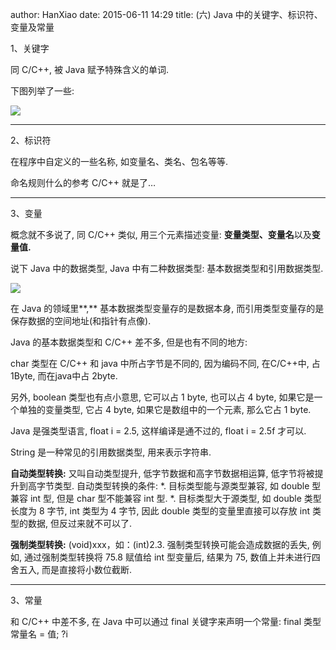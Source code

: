 author: HanXiao
date: 2015-06-11 14:29
title: (六) Java 中的关键字、标识符、变量及常量

1、关键字

同 C/C++, 被 Java 赋予特殊含义的单词.

下图列举了一些:

![](http://i60.tinypic.com/5dl0ea.jpg)

* * *



2、标识符

在程序中自定义的一些名称, 如变量名、类名、包名等等.

命名规则什么的参考 C/C++ 就是了…

* * *



3、变量

概念就不多说了, 同 C/C++ 类似, 用三个元素描述变量: **变量类型、变量名**以及**变量值.**

说下 Java 中的数据类型, Java 中有二种数据类型: 基本数据类型和引用数据类型.

![](http://i57.tinypic.com/2utnpeb.jpg)

在 Java 的领域里**,** 基本数据类型变量存的是数据本身, 而引用类型变量存的是保存数据的空间地址(和指针有点像).

Java 的基本数据类型和 C/C++ 差不多, 但是也有不同的地方:

char 类型在 C/C++ 和 java 中所占字节是不同的, 因为编码不同, 在C/C++中, 占 1Byte, 而在java中占 2byte.

另外, boolean 类型也有点小意思, 它可以占 1 byte, 也可以占 4 byte, 如果它是一个单独的变量类型, 它占 4 byte, 如果它是数组中的一个元素, 那么它占 1 byte.

Java 是强类型语言, float i = 2.5, 这样编译是通不过的, float i = 2.5f 才可以.

String 是一种常见的引用数据类型, 用来表示字符串.

**自动类型转换:** 又叫自动类型提升, 低字节数据和高字节数据相运算, 低字节将被提升到高字节类型.
自动类型转换的条件:
*. 目标类型能与源类型兼容, 如 double 型兼容 int 型, 但是 char 型不能兼容 int 型.
*. 目标类型大于源类型, 如 double 类型长度为 8 字节, int 类型为 4 字节, 因此 double 类型的变量里直接可以存放 int 类型的数据, 但反过来就不可以了.

**强制类型转换:** (void)xxx，如：(int)2.3.
强制类型转换可能会造成数据的丢失, 例如, 通过强制类型转换将 75.8 赋值给 int 型变量后, 结果为 75, 数值上并未进行四舍五入, 而是直接将小数位截断.

* * *

3、常量

和 C/C++ 中差不多, 在 Java 中可以通过 final 关键字来声明一个常量: final 类型 常量名 = 值;
?i

